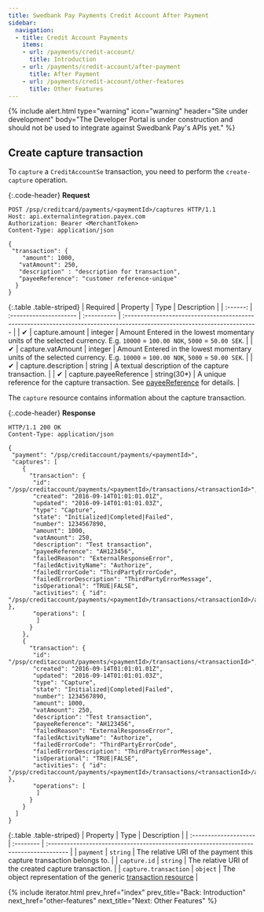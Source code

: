 ```yaml
---
title: Swedbank Pay Payments Credit Account After Payment
sidebar:
  navigation:
  - title: Credit Account Payments
    items:
    - url: /payments/credit-account/
      title: Introduction
    - url: /payments/credit-account/after-payment
      title: After Payment
    - url: /payments/credit-account/other-features
      title: Other Features
---
```


{% include alert.html type="warning"
                      icon="warning"
                      header="Site under development"
                      body="The Developer Portal is under construction and
                      should not be used to integrate against Swedbank Pay's
                      APIs yet." %}

## Create capture transaction

To `capture` a `CreditAccountSe` transaction, you need to perform the
`create-capture` operation.

{:.code-header}
**Request**

```HTTP
POST /psp/creditcard/payments/<paymentId>/captures HTTP/1.1
Host: api.externalintegration.payex.com
Authorization: Bearer <MerchantToken>
Content-Type: application/json

{
 "transaction": {
    "amount": 1000,
   "vatAmount": 250,
   "description" : "description for transaction",
   "payeeReference": "customer reference-unique"
  }
}
```

{:.table .table-striped}
| Required | Property               | Type   | Description                                                                                                               |
| :------: | :--------------------- | :---------- | :------------------------------------------------------------------------------------------------------------------------ |
|    ✔︎    | capture.amount         | integer     | Amount Entered in the lowest momentary units of the selected currency. E.g. `10000` = `100.00 NOK`, `5000` = `50.00 SEK`. |
|    ✔︎    | capture.vatAmount      | integer     | Amount Entered in the lowest momentary units of the selected currency. E.g. `10000` = `100.00 NOK`, `5000` = `50.00 SEK`. |
|    ✔︎    | capture.description    | string      | A textual description of the capture transaction.                                                                         |
|    ✔︎    | capture.payeeReference | string(30*) | A unique reference for the capture transaction. See [payeeReference][payee-reference] for details.                        |

The `capture` resource contains information about the capture transaction.

{:.code-header}
**Response**

```HTTP
HTTP/1.1 200 OK
Content-Type: application/json

{
 "payment": "/psp/creditaccount/payments/<paymentId>",
 "captures": [
    {
      "transaction": {
       "id": "/psp/creditaccount/payments/<paymentId>/transactions/<transactionId>",
       "created": "2016-09-14T01:01:01.01Z",
       "updated": "2016-09-14T01:01:01.03Z",
       "type": "Capture",
       "state": "Initialized|Completed|Failed",
       "number": 1234567890,
       "amount": 1000,
       "vatAmount": 250,
       "description": "Test transaction",
       "payeeReference": "AH123456",
       "failedReason": "ExternalResponseError",
       "failedActivityName": "Authorize",
       "failedErrorCode": "ThirdPartyErrorCode",
       "failedErrorDescription": "ThirdPartyErrorMessage",
       "isOperational": "TRUE|FALSE",
       "activities": { "id": "/psp/creditaccount/payments/<paymentId>/transactions/<transactionId>/activities" },
       "operations": [
        ]
      }
    },
    {
      "transaction": {
       "id": "/psp/creditaccount/payments/<paymentId>/transactions/<transactionId>",
       "created": "2016-09-14T01:01:01.01Z",
       "updated": "2016-09-14T01:01:01.03Z",
       "type": "Capture",
       "state": "Initialized|Completed|Failed",
       "number": 1234567890,
       "amount": 1000,
       "vatAmount": 250,
       "description": "Test transaction",
       "payeeReference": "AH123456",
       "failedReason": "ExternalResponseError",
       "failedActivityName": "Authorize",
       "failedErrorCode": "ThirdPartyErrorCode",
       "failedErrorDescription": "ThirdPartyErrorMessage",
       "isOperational": "TRUE|FALSE",
       "activities": { "id": "/psp/creditaccount/payments/<paymentId>/transactions/<transactionId>/activities" },
       "operations": [
        ]
      }
    }
  ]
}
```

{:.table .table-striped}
| Property              | Type | Description                                                                           |
| :-------------------- | :-------- | :------------------------------------------------------------------------------------ |
| `payment`             | `string`  | The relative URI of the payment this capture transaction belongs to.                  |
| `capture.id`          | `string`  | The relative URI of the created capture transaction.                                  |
| `capture.transaction` | `object`  | The object representation of the generic [transaction resource][transaction-resource] |

{% include iterator.html
        prev_href="index"
        prev_title="Back: Introduction"
        next_href="other-features"
        next_title="Next: Other Features" %}

[payee-reference]: /payments/credit-account/other-features#payeereference
[transaction-resource]: /payments/credit-account/other-features#transactions

